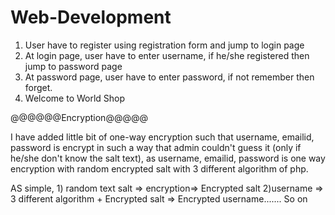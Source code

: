 # Web-Development

1) User have to register using registration form and jump to login page
2) At login page, user have to enter username, if he/she registered then jump to password page
3) At password page, user have to enter password, if not remember then forget.
4) Welcome to World Shop

@@@@@@Encryption@@@@@

I have added little bit of one-way encryption such that username, emailid, password is encrypt in such a way that admin couldn't guess it (only if he/she don't know the salt text), as username, emailid, password is one way encryption with random encrypted salt with 3 different algorithm of php.

AS simple, 1) random text salt => encryption=> Encrypted salt
2)username => 3 different algorithm + Encrypted salt => Encrypted username....... So on
